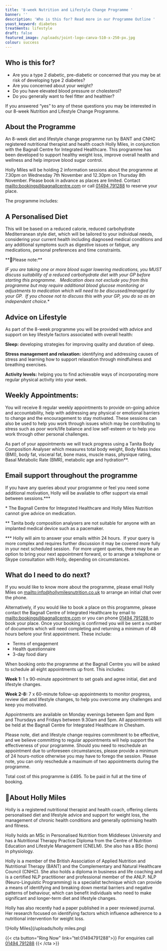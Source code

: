 ```yaml
---
title: '8-week Nutrition and Lifestyle Change Programme '
banner: ''
description: 'Who is this for? Read more in our Programme Outline '
yoast_keyword: diabetes
treatments: lifestyle
draft: false
featured_image: /uploads/joint-logo-canva-510-x-250-px.jpg
colour: success
---
```

## Who is this for?

* Are you a type 2 diabetic, pre-diabetic or concerned that you may be at risk of developing type 2 diabetes?
* Are you concerned about your weight?
* Do you have elevated blood pressure or cholesterol?
* Do you generally want to feel fitter and healthier?

If you answered “yes” to any of these questions you may be interested in our 8-week Nutrition and Lifestyle Change Programme. 

## About the Programme

An 8-week diet and lifestyle change programme run by BANT and CNHC registered nutritional therapist and health coach Holly Miles, in conjunction with the Bagnall Centre for Integrated Healthcare. This programme has been developed to support healthy weight loss, improve overall health and wellness and help improve blood sugar control. 

Holly Miles will be holding 2 information sessions about the programme at 7.30pm on Wednesday 7th November and 12.30pm on Thursday 8th November. Please book in advance as places are limited. Contact <mailto:bookings@bagnallcentre.com> or call [01494 791288](tel:01494791288) to reserve your place. 

The programme includes:

## A Personalised Diet

This will be based on a reduced calorie, reduced carbohydrate Mediterranean style diet, which will be tailored to your individual needs, considering your current health including diagnosed medical conditions and any additional symptoms such as digestive issues or fatigue, any medications, personal preferences and time constraints. 

**Please note:** 

**IF you are taking one or more blood sugar lowering medications, you MUST discuss suitability of a reduced carbohydrate diet with your GP before starting this programme.   Medication does not exclude you from this programme but may require additional blood glucose monitoring or adjustments to medication* which will need to be discussed/managed by your GP.  If you choose not to discuss this with your GP, you do so as an independent choice.**

## Advice on Lifestyle

As part of the 8-week programme you will be provided with advice and support on key lifestyle factors associated with overall health:

**Sleep:** developing strategies for improving quality and duration of sleep.

**Stress management and relaxation:** identifying and addressing causes of stress and learning how to support relaxation through mindfulness and breathing exercises. 

**Activity levels:** helping you to find achievable ways of incorporating more regular physical activity into your week.  

## Weekly Appointments:

You will receive 8 regular weekly appointments to provide on-going advice and accountability, help with addressing any physical or emotional barriers to change and the encouragement to stay motivated.  These sessions can also be used to help you work through issues which may be contributing to stress such as poor work/life balance and low self-esteem or to help you work through other personal challenges.

As part of your appointments we will track progress using a Tanita Body Composition Analyser which measures total body weight, Body Mass Index (BMI), body fat, visceral fat, bone mass, muscle mass, physique rating, Basal Metabolic Rate (BMR), metabolic age and hydration\*\*.

## Email support throughout the programme

If you have any queries about your programme or feel you need some additional motivation, Holly will be available to offer support via email between sessions.\*\**

\* The Bagnall Centre for Integrated Healthcare and Holly Miles Nutrition cannot give advice on medication.

\*\* Tanita body composition analysers are not suitable for anyone with an implanted medical device such as a pacemaker.  

\*\** Holly will aim to answer your emails within 24 hours.  If your query is more complex and requires further discussion it may be covered more fully in your next scheduled session.  For more urgent queries, there may be an option to bring your next appointment forward, or to arrange a telephone or Skype consultation with Holly, depending on circumstances.

## What do I need to do next?

If you would like to know more about the programme, please email Holly Miles on <mailto:info@hollymilesnutrition.co.uk> to arrange an initial chat over the phone.  

Alternatively, if you would like to book a place on this programme, please contact the Bagnall Centre of Integrated Healthcare by email to <mailto:bookings@bagnallcentre.com> or you can phone [01494 791288 ](tel:01494791288)to book your place.  Once your booking is confirmed you will be sent a number of documents which will need completing and returning a minimum of 48 hours before your first appointment.  These include:

* Terms of engagement 
* Health questionnaire 
* 3-day food diary 

When booking onto the programme at the Bagnall Centre you will be asked to schedule all eight appointments up front.  This includes:

**Week 1:** 
1 x 90-minute appointment to set goals and agree initial, diet and lifestyle changes.

**Week 2-8:** 
7 x 60-minute follow-up appointments to monitor progress, review diet and lifestyle changes, to help you overcome any challenges and keep you motivated.

Appointments are available on Monday evenings between 5pm and 9pm and Thursdays and Fridays between 9.30am and 5pm.  All appointments will be held at the Bagnall Centre for Integrated Healthcare in Chesham.

Please note, diet and lifestyle change requires commitment to be effective, and we believe committing to regular appointments will help support the effectiveness of your programme.   Should you need to reschedule an appointment due to unforeseen circumstances, please provide a minimum of 24 hours-notice otherwise you may have to forego the session.   Please note, you can only reschedule a maximum of two appointments during the programme.

Total cost of this programme is £495.  To be paid in full at the time of booking.

## About Holly Miles

Holly is a registered nutritional therapist and health coach, offering clients personalised diet and lifestyle advice and support for weight loss, the management of chronic health conditions and generally optimising health and fitness.

Holly holds an MSc in Personalised Nutrition from Middlesex University and has a Nutritional Therapy Practice Diploma from the Centre of Nutrition Education and Lifestyle Management (CNELM).  She also has a BSc (hons) in physiology.

Holly is a member of the British Association of Applied Nutrition and Nutritional Therapy (BANT) and the Complementary and Natural Healthcare Council (CNHC).  She also holds a diploma in business and life coaching and is a certified NLP practitioner and professional member of the ANLP.  NLP (Neuro-Linguistic Programming) is a specialist technique which can provide a means of identifying and breaking down mental barriers and negative patterns of behaviour, which can benefit individuals who need to make significant and longer-term diet and lifestyle changes.

Holly has also recently had a paper published in a peer reviewed journal.  Her research focused on identifying factors which influence adherence to a nutritional intervention for weight loss.  

![Holly Miles](/uploads/holly miles.png)

{{< cta button="Ring Now" link="tel:01494791288">}}
For enquiries call [01494 791288](tel:01494791288)
{{< /cta >}}
